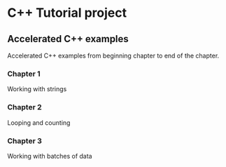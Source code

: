 # C++ Tutorial project
## Accelerated C++ examples
Accelerated C++ examples from beginning chapter to end of the chapter.
### Chapter 1
Working with strings
### Chapter 2
Looping and counting
### Chapter 3
Working with batches of data
